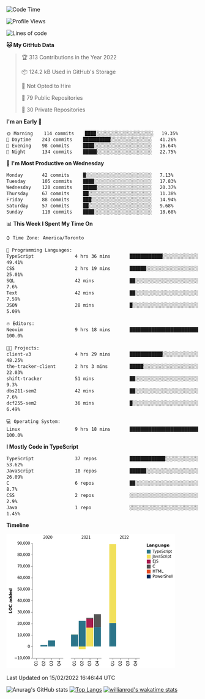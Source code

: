 <!--START_SECTION:waka-->
![Code Time](http://img.shields.io/badge/Code%20Time-152%20hrs%2041%20mins-blue)

![Profile Views](http://img.shields.io/badge/Profile%20Views-15-blue)

![Lines of code](https://img.shields.io/badge/From%20Hello%20World%20I%27ve%20Written-179%20Thousand%20lines%20of%20code-blue)

**🐱 My GitHub Data** 

> 🏆 313 Contributions in the Year 2022
 > 
> 📦 124.2 kB Used in GitHub's Storage 
 > 
> 🚫 Not Opted to Hire
 > 
> 📜 79 Public Repositories 
 > 
> 🔑 30 Private Repositories  
 > 
**I'm an Early 🐤** 

```text
🌞 Morning    114 commits    ████░░░░░░░░░░░░░░░░░░░░░   19.35% 
🌆 Daytime    243 commits    ██████████░░░░░░░░░░░░░░░   41.26% 
🌃 Evening    98 commits     ████░░░░░░░░░░░░░░░░░░░░░   16.64% 
🌙 Night      134 commits    █████░░░░░░░░░░░░░░░░░░░░   22.75%

```
📅 **I'm Most Productive on Wednesday** 

```text
Monday       42 commits     █░░░░░░░░░░░░░░░░░░░░░░░░   7.13% 
Tuesday      105 commits    ████░░░░░░░░░░░░░░░░░░░░░   17.83% 
Wednesday    120 commits    █████░░░░░░░░░░░░░░░░░░░░   20.37% 
Thursday     67 commits     ██░░░░░░░░░░░░░░░░░░░░░░░   11.38% 
Friday       88 commits     ███░░░░░░░░░░░░░░░░░░░░░░   14.94% 
Saturday     57 commits     ██░░░░░░░░░░░░░░░░░░░░░░░   9.68% 
Sunday       110 commits    ████░░░░░░░░░░░░░░░░░░░░░   18.68%

```


📊 **This Week I Spent My Time On** 

```text
⌚︎ Time Zone: America/Toronto

💬 Programming Languages: 
TypeScript               4 hrs 36 mins       ████████████░░░░░░░░░░░░░   49.41% 
CSS                      2 hrs 19 mins       ██████░░░░░░░░░░░░░░░░░░░   25.01% 
SQL                      42 mins             ██░░░░░░░░░░░░░░░░░░░░░░░   7.6% 
Text                     42 mins             ██░░░░░░░░░░░░░░░░░░░░░░░   7.59% 
JSON                     28 mins             █░░░░░░░░░░░░░░░░░░░░░░░░   5.09%

🔥 Editors: 
Neovim                   9 hrs 18 mins       █████████████████████████   100.0%

🐱‍💻 Projects: 
client-v3                4 hrs 29 mins       ████████████░░░░░░░░░░░░░   48.25% 
the-tracker-client       2 hrs 3 mins        █████░░░░░░░░░░░░░░░░░░░░   22.03% 
shift-tracker            51 mins             ██░░░░░░░░░░░░░░░░░░░░░░░   9.3% 
dbs211-sem2              42 mins             ██░░░░░░░░░░░░░░░░░░░░░░░   7.6% 
dcf255-sem2              36 mins             █░░░░░░░░░░░░░░░░░░░░░░░░   6.49%

💻 Operating System: 
Linux                    9 hrs 18 mins       █████████████████████████   100.0%

```

**I Mostly Code in TypeScript** 

```text
TypeScript               37 repos            █████████████░░░░░░░░░░░░   53.62% 
JavaScript               18 repos            ██████░░░░░░░░░░░░░░░░░░░   26.09% 
C                        6 repos             ██░░░░░░░░░░░░░░░░░░░░░░░   8.7% 
CSS                      2 repos             ░░░░░░░░░░░░░░░░░░░░░░░░░   2.9% 
Java                     1 repo              ░░░░░░░░░░░░░░░░░░░░░░░░░   1.45%

```


**Timeline**

![Chart not found](https://raw.githubusercontent.com/wise-introvert/wise-introvert/master/charts/bar_graph.png) 


 Last Updated on 15/02/2022 16:46:44 UTC
<!--END_SECTION:waka-->

![Anurag's GitHub stats](https://github-readme-stats.vercel.app/api?username=wise-introvert&count_private=true&show_icons=true)
[![Top Langs](https://github-readme-stats.vercel.app/api/top-langs/?username=wise-introvert&langs_count=10)](https://github.com/anuraghazra/github-readme-stats)
[![willianrod's wakatime stats](https://github-readme-stats.vercel.app/api/wakatime?username=wiseintrovert)](https://github.com/anuraghazra/github-readme-stats)
